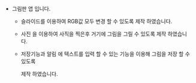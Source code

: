 * 그림판 앱 입니다.

  * 슬라이드를 이용하여 RGB값 모두 변경 할 수 있도록 제작 하였습니다.

  * 사진 을 이용하여 사직을 찍은후 거기에 그림을 그릴 수 있도록 제작 하였습니다.

  * 저장기능과 알림 에 텍스트를 입력 할 수 있는 기능을 이용해 그림을 저장 할 수 있도록

    제작 하였습니다.